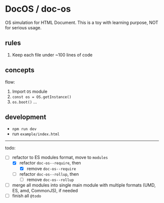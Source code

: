 # DocOS / doc-os

OS simulation for HTML Document. This is a toy with learning purpose, NOT for serious usage.

## rules

1. Keep each file under ~100 lines of code

## concepts
flow:

1. Import `OS` module
  1. `const os = OS.getInstance()`
  2. `os.boot()`
  ...

## development

- `npm run dev`
- run `example/index.html`

---

todo:

- [ ] refactor to ES modules format, move to `modules`
  - [x] refactor `doc-os--require`, then
    - [x] remove `doc-os--require`
  - [ ] refactor `doc-os--rollup`, then
    - [ ] remove `doc-os--rollup`
- [ ] merge all modules into single main module with multiple formats (UMD, ES, amd, CommonJS), if needed
- [ ] finish all `@todo`
